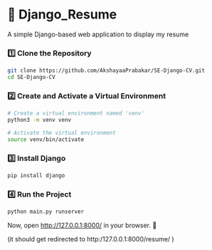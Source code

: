 # 📝 Django_Resume

A simple Django-based web application to display my resume
 
### 1️⃣ Clone the Repository  
```bash
git clone https://github.com/AkshayaaPrabakar/SE-Django-CV.git
cd SE-Django-CV
```
### 2️⃣ Create and Activate a Virtual Environment
```bash
# Create a virtual environment named 'venv'
python3 -m venv venv

# Activate the virtual environment
source venv/bin/activate
```
### 3️⃣ Install Django
```bash
pip install django
```
### 4️⃣ Run the Project
```bash
python main.py runserver
```
Now, open http://127.0.0.1:8000/ in your browser. 🚀

(it should get redirected to http:/127.0.0.1:8000/resume/ )
